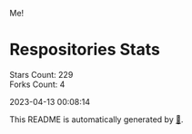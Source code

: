 Me!

# Respositories Stats
Stars Count: 229  
Forks Count: 4

2023-04-13 00:08:14  

This README is automatically generated by [🐰](https://github.com/rnitta/rnitta).
